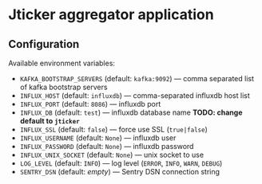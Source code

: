 # Jticker aggregator application

## Configuration

Available environment variables:

* `KAFKA_BOOTSTRAP_SERVERS` (default: `kafka:9092`) — comma separated list of kafka bootstrap servers
* `INFLUX_HOST` (default: `influxdb`) — comma-separated influxdb host list
* `INFLUX_PORT` (default: `8086`) — influxdb port
* `INFLUX_DB` (default: `test`) — influxdb database name **TODO: change default to `jticker`**
* `INFLUX_SSL` (default: `false`) — force use SSL (`true|false`)
* `INFLUX_USERNAME` (default: `None`) — influxdb user
* `INFLUX_PASSWORD` (default: `None`) — influxdb password
* `INFLUX_UNIX_SOCKET` (default: `None`) — unix socket to use
* `LOG_LEVEL` (default: `INFO`) — log level (`ERROR`, `INFO`, `WARN`, `DEBUG`)
* `SENTRY_DSN` (default: _empty_) — Sentry DSN connection string

